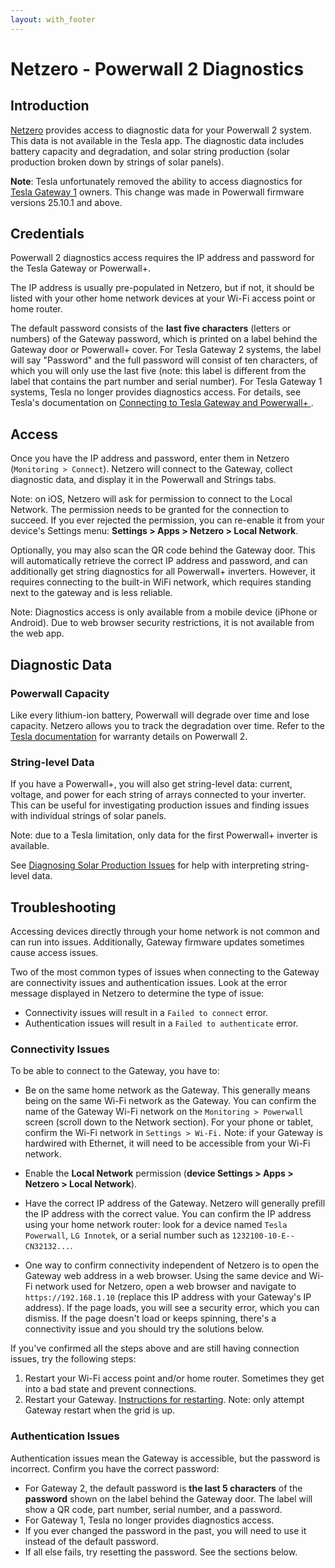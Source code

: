 ```yaml
---
layout: with_footer
---
```


# Netzero - Powerwall 2 Diagnostics

## Introduction

[Netzero](https://www.netzero.energy) provides access to diagnostic data for your Powerwall 2 system. This data is not available in the Tesla app. The diagnostic data includes battery capacity and degradation, and solar string production (solar production broken down by strings of solar panels).

**Note**: Tesla unfortunately removed the ability to access diagnostics for [Tesla Gateway 1](https://service.tesla.com/docs/Public/Energy/Powerwall/Powerwall-2-Owners-Manual-NA-EN/GUID-9ACA2015-05B4-41A0-B8BC-1D9AD658B307.html) owners. This change was made in Powerwall firmware versions 25.10.1 and above.

## Credentials

Powerwall 2 diagnostics access requires the IP address and password for the Tesla Gateway or Powerwall+.

The IP address is usually pre-populated in Netzero, but if not, it should be listed with your other home network devices at your Wi-Fi access point or home router.

The default password consists of the **last five characters** (letters or numbers) of the Gateway password, which is printed on a label behind the Gateway door or Powerwall+ cover. For Tesla Gateway 2 systems, the label will say "Password" and the full password will consist of ten characters, of which you will only use the last five (note: this label is different from the label that contains the part number and serial number). For Tesla Gateway 1 systems, Tesla no longer provides diagnostics access. For details, see Tesla's documentation on [Connecting to Tesla Gateway and Powerwall+
](https://www.tesla.com/support/energy/powerwall/own/connecting-network).

## Access

Once you have the IP address and password, enter them in Netzero (`Monitoring > Connect`). Netzero will connect to the Gateway, collect diagnostic data, and display it in the Powerwall and Strings tabs.

Note: on iOS, Netzero will ask for permission to connect to the Local Network. The permission needs to be granted for the connection to succeed. If you ever rejected the permission, you can re-enable it from your device's Settings menu: **Settings > Apps > Netzero > Local Network**.

Optionally, you may also scan the QR code behind the Gateway door. This will automatically retrieve the correct IP address and password, and can additionally get string diagnostics for all Powerwall+ inverters. However, it requires connecting to the built-in WiFi network,
which requires standing next to the gateway and is less reliable.

Note: Diagnostics access is only available from a mobile device (iPhone or Android). Due to web browser security restrictions, it is not available from the web app.

## Diagnostic Data

### Powerwall Capacity

Like every lithium-ion battery, Powerwall will degrade over time and lose capacity. Netzero allows you to track the degradation over time. Refer to the [Tesla documentation](https://www.tesla.com/support/energy/powerwall/documents/documents) for warranty details on Powerwall 2.

### String-level Data

If you have a Powerwall+, you will also get string-level data: current, voltage, and power for each string of arrays connected to your inverter. This can be useful for investigating production issues and finding issues with individual strings of solar panels.

Note: due to a Tesla limitation, only data for the first Powerwall+ inverter is available.

See [Diagnosing Solar Production Issues](https://www.netzero.energy/docs/diagnostics/solar_production) for help with interpreting string-level data.

## Troubleshooting

Accessing devices directly through your home network is not common and can run into issues. Additionally, Gateway firmware updates sometimes cause access issues.

Two of the most common types of issues when connecting to the Gateway are connectivity issues and authentication issues. Look at the error message displayed in Netzero to determine the type of issue:
- Connectivity issues will result in a `Failed to connect` error.
- Authentication issues will result in a `Failed to authenticate` error.

### Connectivity Issues

To be able to connect to the Gateway, you have to:

- Be on the same home network as the Gateway. This generally means being on the same Wi-Fi network as the Gateway. You can confirm the name of the Gateway Wi-Fi network on the `Monitoring > Powerwall` screen (scroll down to the Network section). For your phone or tablet, confirm the Wi-Fi network in `Settings > Wi-Fi.` Note: if your Gateway is hardwired with Ethernet, it will need to be accessible from your Wi-Fi network.

- Enable the **Local Network** permission (**device Settings > Apps > Netzero > Local Network**).

- Have the correct IP address of the Gateway. Netzero will generally prefill the IP address with the correct value. You can confirm the IP address using your home network router: look for a device named `Tesla Powerwall`, `LG Innotek`, or a serial number such as `1232100-10-E--CN32132...`.

- One way to confirm connectivity independent of Netzero is to open the Gateway web address in a web browser. Using the same device and Wi-Fi network used for Netzero, open a web browser and navigate to `https://192.168.1.10` (replace this IP address with your Gateway's IP address). If the page loads, you will see a security error, which you can dismiss. If the page doesn't load or keeps spinning, there's a connectivity issue and you should try the solutions below.

If you've confirmed all the steps above and are still having connection issues, try the following steps:

1. Restart your Wi-Fi access point and/or home router. Sometimes they get into a bad state and prevent connections.
2. Restart your Gateway. [Instructions for restarting](https://www.tesla.com/support/energy/powerwall/mobile-app/connecting-powerwall-wi-fi#:~:text=the%20connection%20fails%2C-,reset%20your%20Gateway,-or%20Powerwall%2B%2C%20wait). Note: only attempt Gateway restart when the grid is up.

### Authentication Issues

Authentication issues mean the Gateway is accessible, but the password is incorrect. Confirm you have the correct password:
- For Gateway 2, the default password is **the last 5 characters** of the **password** shown on the label behind the Gateway door. The label will show a QR code, part number, serial number, and a password.
- For Gateway 1, Tesla no longer provides diagnostics access.
- If you ever changed the password in the past, you will need to use it instead of the default password.
- If all else fails, try resetting the password. See the sections below.
